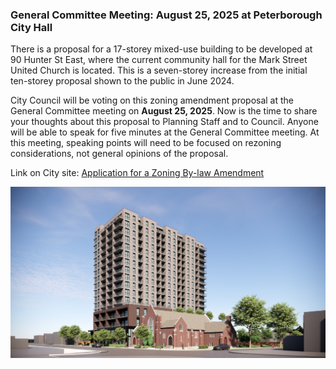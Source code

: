 ### General Committee Meeting: August 25, 2025 at Peterborough City Hall

There is a proposal for a 17-storey mixed-use building to be developed at 90 Hunter St East, where the current community hall for the Mark Street United Church is located. This is a seven-storey increase from the initial ten-storey proposal shown to the public in June 2024. 

City Council will be voting on this zoning amendment proposal at the General Committee meeting on **August 25, 2025**. Now is the time to share your thoughts about this proposal to Planning Staff and to Council. Anyone will be able to speak for five minutes at the General Committee meeting. At this meeting, speaking points will need to be focused on rezoning considerations, not general opinions of the proposal. 

Link on City site: [Application for a Zoning By-law Amendment](https://www.peterborough.ca/business-building-development/planning-building-and-development/planning-and-development-services/current-development-applications/#90HunterStreetEast) 

<img src="/assets/img/rendering.png" style="max-width:100%;height:auto;" alt="rendering of the 17-storey building">
